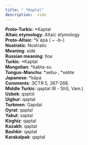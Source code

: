 ```yaml
---
title: " *Kaptal"
description:  side
---
```


<strong>Proto-Turkic</strong>:  *Kaptal<br>
<strong>Altaic etymology</strong>:  Altaic etymology<br>
<strong> Proto-Altaic</strong>:  *k`épà ( ~ -b-)<br>
<strong>Nostratic</strong>:  Nostratic<br>
<strong>Meaning</strong>:  side<br>
<strong>Russian meaning</strong>:  бок<br>
<strong>Turkic</strong>:  *Kaptal<br>
<strong>Mongolian</strong>:  *kabta-su<br>
<strong>Tungus-Manchu</strong>:  *xebu-, *xebte<br>
<strong>Japanese</strong>:  *kápá<br>
<strong>Comments</strong>:  ЭСТЯ 5, 267-268.<br>
<strong>Middle Turkic</strong>:  qaptal (R - ShS, Vam.)<br>
<strong>Uzbek</strong>:  qɔptɔl<br>
<strong>Uighur</strong>:  qaptal<br>
<strong>Turkmen</strong>:  Gapdal<br>
<strong>Oyrat</strong>:  qaptal<br>
<strong>Yakut</strong>:  xaptal<br>
<strong>Kirghiz</strong>:  qaptal<br>
<strong>Kazakh</strong>:  qaptal<br>
<strong>Bashkir</strong>:  qaptal<br>
<strong>Karakalpak</strong>:  qaptal<br>


